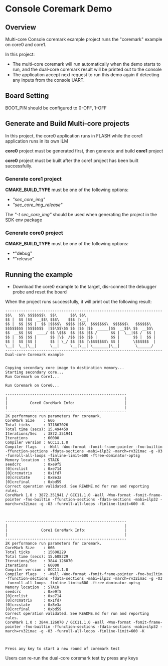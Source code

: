 
# Console Coremark Demo
## Overview

Multi-core Console coremark example project runs the "coremark" example on core0 and core1.

In this project:
 - The multi-core coremark will run automatically when the demo starts to run, and the dual-core coremark result will be
   printed out to the console
 - The application accept next request to run this demo again if detecting any inputs from the console UART.

## Board Setting

  BOOT_PIN should be configured to 0-OFF, 1-OFF


## Generate and Build Multi-core projects

In this project, the core0 application runs in FLASH while the core1 application runs in its own ILM

__core0__ project must be generated first, then generate and build __core1__ project

__core0__ project must be built after the core1 project has been built successfully.

### Generate core1 project
__CMAKE_BUILD_TYPE__ must be one of the following options:
- *"sec_core_img"*
- *"sec_core_img_release"*

The *"-t sec_core_img"* should be used when generating the project in the SDK env package

### Generate core0 project
__CMAKE_BUILD_TYPE__ must be one of the following options:
- *"debug"
- *"release"

## Running the example

- Download the core0 example to the target, dis-connect the debugger probe and reset the board

When the project runs successfully, it will print out the following result:
``` shell
----------------------------------------------------------------------
$$\   $$\ $$$$$$$\  $$\      $$\ $$\
$$ |  $$ |$$  __$$\ $$$\    $$$ |\__|
$$ |  $$ |$$ |  $$ |$$$$\  $$$$ |$$\  $$$$$$$\  $$$$$$\   $$$$$$\
$$$$$$$$ |$$$$$$$  |$$\$$\$$ $$ |$$ |$$  _____|$$  __$$\ $$  __$$\
$$  __$$ |$$  ____/ $$ \$$$  $$ |$$ |$$ /      $$ |  \__|$$ /  $$ |
$$ |  $$ |$$ |      $$ |\$  /$$ |$$ |$$ |      $$ |      $$ |  $$ |
$$ |  $$ |$$ |      $$ | \_/ $$ |$$ |\$$$$$$$\ $$ |      \$$$$$$  |
\__|  \__|\__|      \__|     \__|\__| \_______|\__|       \______/
----------------------------------------------------------------------
Dual-core Coremark example


Copying secondary core image to destination memory...
Starting secondary core...
Run Coremark on Core1...

Run Coremark on Core0...

------------------------------------------------------
|                                                    |
|          Core0 CoreMark Info:                      |
|                                                    |
------------------------------------------------------
2K performance run parameters for coremark.
CoreMark Size    : 666
Total ticks      : 371867026
Total time (secs): 15.494459
Iterations/Sec   : 3872.351941
Iterations       : 60000
Compiler version : GCC11.1.0
Compiler flags   : -Wall -Wno-format -fomit-frame-pointer -fno-builtin -ffunction-sections -fdata-sections -mabi=ilp32 -march=rv32imac -g -O3 -funroll-all-loops -finline-limit=600 -ftree-dominator-optsg
Memory location  : STACK
seedcrc          : 0xe9f5
[0]crclist       : 0xe714
[0]crcmatrix     : 0x1fd7
[0]crcstate      : 0x8e3a
[0]crcfinal      : 0xbd59
Correct operation validated. See README.md for run and reporting rules.
CoreMark 1.0 : 3872.351941 / GCC11.1.0 -Wall -Wno-format -fomit-frame-pointer -fno-builtin -ffunction-sections -fdata-sections -mabi=ilp32 -march=rv32imac -g -O3 -funroll-all-loops -finline-limit=600 -K



------------------------------------------------------
|                                                    |
|               Core1 CoreMark Info:                 |
|                                                    |
------------------------------------------------------
2K performance run parameters for coremark.
CoreMark Size    : 666
Total ticks      : 15608229
Total time (secs): 15.608229
Iterations/Sec   : 3844.126070
Iterations       : 60000
Compiler version : GCC11.1.0
Compiler flags   : -Wall -Wno-format -fomit-frame-pointer -fno-builtin -ffunction-sections -fdata-sections -mabi=ilp32 -march=rv32imac -g -O3 -funroll-all-loops -finline-limit=600 -ftree-dominator-optsg
Memory location  : STACK
seedcrc          : 0xe9f5
[0]crclist       : 0xe714
[0]crcmatrix     : 0x1fd7
[0]crcstate      : 0x8e3a
[0]crcfinal      : 0xbd59
Correct operation validated. See README.md for run and reporting rules.
CoreMark 1.0 : 3844.126070 / GCC11.1.0 -Wall -Wno-format -fomit-frame-pointer -fno-builtin -ffunction-sections -fdata-sections -mabi=ilp32 -march=rv32imac -g -O3 -funroll-all-loops -finline-limit=600 -K



Press any key to start a new round of coremark test
```

Users can re-run the dual-core coremark test by press any keys
